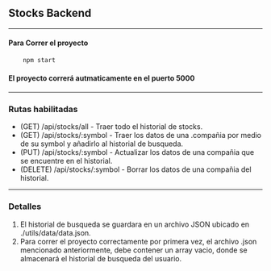 ## Stocks Backend
---

#### Para Correr el proyecto
```bash
    npm start
```

#### El proyecto correrá autmaticamente en el puerto 5000
---

### Rutas habilitadas
* (GET) /api/stocks/all - Traer todo el historial de stocks.
* (GET) /api/stocks/:symbol - Traer los datos de una .compañia por medio de su symbol y añadirlo al historial de busqueda.
* (PUT) /api/stocks/:symbol - Actualizar los datos de una compañia que se encuentre en el historial.
* (DELETE) /api/stocks/:symbol - Borrar los datos de una compañia del historial.

---

### Detalles

1. El historial de busqueda se guardara en un archivo JSON ubicado en ./utils/data/data.json.
2. Para correr el proyecto correctamente por primera vez, el archivo .json mencionado anteriormente, debe contener un array vacio, donde se almacenará el historial de busqueda del usuario.
